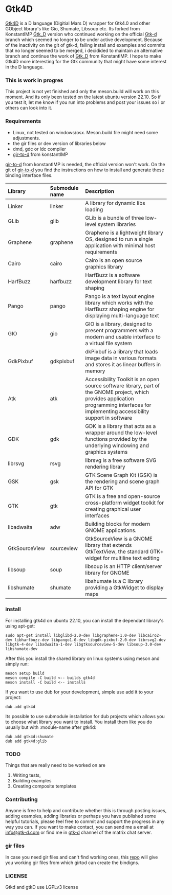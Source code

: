 # Gtk4D

[Gtk4D](http://www.github.com/gtk-d/gtk-dhttp://www.github.com/gtk-d/gtk4d) is a D language (Digitial Mars D) wrapper for Gtk4.0 and other GObject library's like Gio, Shumate, Libsoup etc. Its forked from KonstantIMP [Gtk_D](https://github.com/KonstantIMP/gtk_d) version  who continued working on the official [Gtk-d](https://gtkd.org/) branch which seemed no longer to be under active development. Because of the inactivity on the git of gtk-d, failing install and examples and commits that no longer seemed to be merged, i decidided to maintain an alternative branch and continue the work of [Gtk_D](https://github.com/KonstantIMP/gtk_d) from KonstantIMP. I hope to make Gtk4D more interesting for the Gtk community that might have some interest in the D language.

### This is work in progres

This project is not yet finished and only the meson.build will work on this moment. And its only been tested on the latest ubuntu version 22.10.
So if you test it, let me know if you run into problems and post your issues so i or others can look into it.

### Requirements

- Linux, not tested on windows/osx. Meson.build file might need some adjustments.
- the gir files or dev version of libraries below
- dmd, gdc or ldc compiler
- [gir-to-d](https://github.com/Gtk4D/gir-to-d) from konstantIMP

[gir-to-d](https://github.com/Gtk4D/gir-to-d) from konstantIMP is needed, the official version won't work. On the git of [gir-to-d](https://github.com/Gtk4D/gir-to-d) you find the instructions on how to install and generate these binding interface files.


| Library       | Submodule name | Description                                                                                                                                                                               |
| :-------------- | :--------------- | :------------------------------------------------------------------------------------------------------------------------------------------------------------------------------------------ |
| Linker        | linker         | A library for dynamic libs loading                                                                                                                                                        |
| GLib          | glib           | GLib is a bundle of three low-level system libraries                                                                                                                                      |
| Graphene      | graphene       | Graphene is a lightweight library OS, designed to run a single application with minimal host requirements                                                                                 |
| Cairo         | cairo          | Cairo is an open source graphics library                                                                                                                                                  |
| HarfBuzz      | harfbuzz       | HarfBuzz is a software development library for text shaping                                                                                                                               |
| Pango         | pango          | Pango is a text layout engine library which works with the HarfBuzz shaping engine for displaying multi-language text                                                                     |
| GIO           | gio            | GIO is a library, designed to present programmers with a modern and usable interface to a virtual file system                                                                             |
| GdkPixbuf     | gdkpixbuf      | dkPixbuf is a library that loads image data in various formats and stores it as linear buffers in memory                                                                                  |
| Atk           | atk            | Accessibility Toolkit is an open source software library, part of the GNOME project, which provides application programming interfaces for implementing accessibility support in software |
| GDK           | gdk            | GDK is a library that acts as a wrapper around the low-level functions provided by the underlying windowing and graphics systems                                                          |
| librsvg       | rsvg           | librsvg is a free software SVG rendering library                                                                                                                                          |
| GSK           | gsk            | GTK Scene Graph Kit (GSK) is the rendering and scene graph API for GTK                                                                                                                    |
| GTK           | gtk            | GTK is a free and open-source cross-platform widget toolkit for creating graphical user interfaces                                                                                        |
| libadwaita    | adw            | Building blocks for modern GNOME applications.                                                                                                                                            |
| GtkSourceView | sourceview     | GtkSourceView is a GNOME library that extends GtkTextView, the standard GTK+ widget for multiline text editing                                                                            |
| libsoup       | soup           | libsoup is an HTTP client/server library for GNOME                                                                                                                                        |
| libshumate    | shumate        | libshumate is a C library providing a GtkWidget to display maps                                                                                                                           |

### install

For installing gtk4d on ubuntu 22.10, you can install the dependant library's using apt-get:

```
sudo apt-get install libglibd-2.0-dev libgraphene-1.0-dev libcairo2-dev libharfbuzz-dev libpango1.0-dev libgdk-pixbuf-2.0-dev librsvg2-dev libgtk-4-dev libadwaita-1-dev libgtksourceview-5-dev libsoup-3.0-dev libshumate-dev
```

After this you install the shared library on linux systems using meson and simply run:

```
meson setup build
meson compile -C build <-- builds gtk4d
meson install -C build <-- installs
```

If you want to use dub for your development, simple use add it to your project:

```
dub add gtk4d
```

Its possible to use submodule installation for dub projects which allows you to choose what library you want to install. You install them like you do usually but with :module-name after gtk4d:

```
dub add gtk4d:shumate
dub add gtk4d:glib
```

### TODO

Things that are really need to be worked on are

1. Writing tests,
2. Building examples
3. Creating composite templates
### Contributing

Anyone is free to help and contribute whether this is through posting issues, adding examples, adding libraries or perhaps you have published some helpful tutorials, please feel free to commit and support the progress in any way you can. If you want to make contact, you can send me a email at info@gtk-d.com or find me in [gtk-d](https://matrix.to/#/#gtkd:matrix.org) channel of the matrix chat server.

### gir files

In case you need gir files and can't find working ones, this [repo](https://github.com/gtk4d/gir-files) will give you working gir files from which girtod can create the bindigns.

### LICENSE

Gtkd and gtkD use LGPLv3 license
